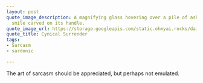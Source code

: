 ```yaml
---
layout: post
quote_image_description: A magnifying glass hovering over a pile of ashes with a wicked
  smile carved on its handle.
quote_image_url: https://storage.googleapis.com/static.ohmyai.rocks/daily/2023-10-02.jpg
quote_title: Cynical Surrender
tags:
- Sarcasm
- sardonic

---
```


The art of sarcasm should be appreciated, but perhaps not emulated.